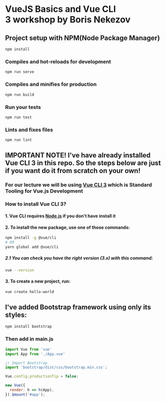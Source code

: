 # VueJS Basics and Vue CLI 3 workshop by Boris Nekezov

## Project setup with NPM(Node Package Manager)
```
npm install 
```

### Compiles and hot-reloads for development
```
npm run serve
```

### Compiles and minifies for production
```
npm run build
```

### Run your tests
```
npm run test
```

### Lints and fixes files
```
npm run lint
```
## IMPORTANT NOTE! I've have already installed Vue CLI 3 in this repo. So the steps below are just if you want do it from scratch on your own!

### For our lecture we will be using [Vue CLI 3](https://cli.vuejs.org/) which is Standard Tooling for Vue.js Development 

### How to install Vue CLI 3?

#### 1. Vue CLI requires [Node.js](https://nodejs.org/en/) if you don't have install it

#### 2. To install the new package, use one of those commands:

```sh
npm install -g @vue/cli
# OR
yarn global add @vue/cli
```

##### 2.1 You can check you have the right version (3.x) with this command:

```sh
vue --version
```
#### 3. To create a new project, run:

```sh
vue create hello-world
```

## I've added Bootstrap framework using only its styles:

```sh
npm install bootstrap
```

### Then add in main.js
```js
import Vue from 'vue'
import App from './App.vue'

// Import Bootstrap
import 'bootstrap/dist/css/bootstrap.min.css';

Vue.config.productionTip = false;

new Vue({
  render: h => h(App),
}).$mount('#app');
``` 

